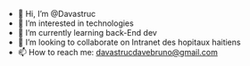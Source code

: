 - 👋 Hi, I’m @Davastruc
- 👀 I’m interested in technologies
- 🌱 I’m currently learning back-End dev
- 💞️ I’m looking to collaborate on Intranet des hopitaux haitiens
- 📫 How to reach me: davastrucdavebruno@gmail.com

<!---
Davastruc/Davastruc is a ✨ special ✨ repository because its `README.md` (this file) appears on your GitHub profile.
You can click the Preview link to take a look at your changes.
--->
